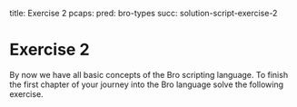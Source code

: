 title: Exercise 2
pcaps:
pred: bro-types
succ: solution-script-exercise-2

Exercise 2
==========================

By now we have all basic concepts of the Bro scripting language.
To finish the first chapter of your journey into the Bro language solve the following exercise.



